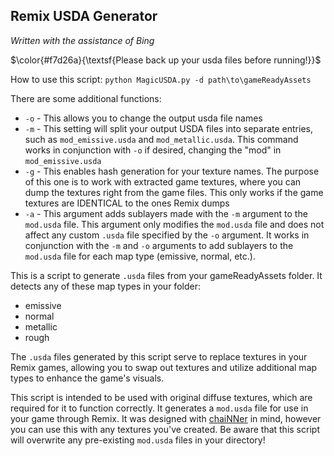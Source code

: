 ## Remix USDA Generator
*Written with the assistance of Bing*

$\color{#f7d26a}{\textsf{Please back up your usda files before running!}}$

How to use this script:
`python MagicUSDA.py -d path\to\gameReadyAssets`

There are some additional functions:
* `-o` - This allows you to change the output usda file names
* `-m` - This setting will split your output USDA files into separate entries, such as `mod_emissive.usda` and `mod_metallic.usda`. This command works in conjunction with `-o` if desired, changing the "mod" in `mod_emissive.usda`
* `-g` - This enables hash generation for your texture names. The purpose of this one is to work with extracted game textures, where you can dump the textures right from the game files. This only works if the game textures are IDENTICAL to the ones Remix dumps
* `-a` - This argument adds sublayers made with the `-m` argument to the `mod.usda` file. This argument only modifies the `mod.usda` file and does not affect any custom `.usda` file specified by the `-o` argument. It works in conjunction with the `-m` and `-o` arguments to add sublayers to the `mod.usda` file for each map type (emissive, normal, etc.).

This is a script to generate `.usda` files from your gameReadyAssets folder. It detects any of these map types in your folder:
- emissive
- normal
- metallic
- rough

The `.usda` files generated by this script serve to replace textures in your Remix games, allowing you to swap out textures and utilize additional map types to enhance the game's visuals.

This script is intended to be used with original diffuse textures, which are required for it to function correctly. It generates a `mod.usda` file for use in your game through Remix. It was designed with [chaiNNer](https://chainner.app/) in mind, however you can use this with any textures you've created. Be aware that this script will overwrite any pre-existing `mod.usda` files in your directory!
